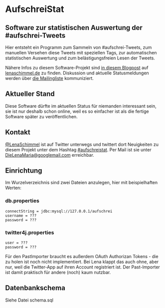 # AufschreiStat

## Software zur statistischen Auswertung der #aufschrei-Tweets

Hier entsteht ein Programm zum Sammeln von #aufschrei-Tweets, zum manuellen Versehen diese Tweets mit speziellen Tags, zur automatischen statistischen Auswertung und zum belästigungsfreien Lesen der Tweets.

Nähere Infos zu diesem Software-Projekt sind [in diesem Blogpost](http://lenaschimmel.de/wordpress/index.php/2013/aufschreistat-statistische-analyse-des-aufschreis/) auf [lenaschimmel.de](http://lenaschimmel.de) zu finden. Diskussion und aktuelle Statusmeldungen werden über [die Mailingliste](https://groups.google.com/forum/#!forum/aufschreistat) kommuniziert.

## Aktueller Stand

Diese Software dürfte im aktuellen Status für niemanden interessant sein, sie ist nur deshalb schon online, weil es so einfacher ist als die fertige Software später zu veröffentlichen.

## Kontakt

[@LenaSchimmel](https://twitter.com/LenaSchimmel) ist auf Twitter unterwegs und twittert dort Neuigkeiten zu diesem Projekt unter dem Hashtag [#aufschreistat](https://twitter.com/search?q=%23aufschreistat&src=hash). Per Mail ist sie unter [DieLenaMaria@googlemail.com](mailto:DieLenaMaria@googlemail.com) erreichbar.

## Einrichtung

Im Wurzelverzeichnis sind zwei Dateien anzulegen, hier mit beispielhaften Werten:

### db.properties

    connectString = jdbc:mysql://127.0.0.1/aufschrei
    username = ???
    password = ???

### twitter4j.properties

    user = ???
    password = ???

Für den PastImporter braucht es außerdem OAuth Authorizan Tokens - die zu holen ist noch nicht implementiert. Bei Lena klappt das auch ohne, aber nur, weil die Twitter-App auf ihren Account registriert ist. Der Past-Importer ist damit praktisch für andere (noch) kaum nutzbar.

## Datenbankschema

Siehe Datei schema.sql
